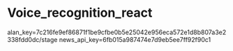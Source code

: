 # Voice_recognition_react

alan_key=7c216fe9ef86871f1be9cfbe0b5e25042e956eca572e1d8b807a3e2338fdd0dc/stage
news_api_key=6fb015a987474e7d9eb5ee7ff92f90c1

